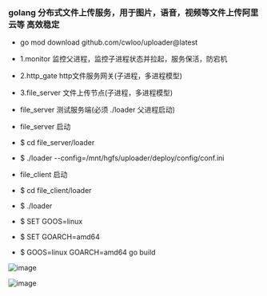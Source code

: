 ### golang 分布式文件上传服务，用于图片，语音，视频等文件上传阿里云等 高效稳定

* go mod download github.com/cwloo/uploader@latest

* 1.monitor 监控父进程，监控子进程状态并拉起，服务保活，防宕机

* 2.http_gate http文件服务网关(子进程，多进程模型)

* 3.file_server 文件上传节点(子进程，多进程模型)

* file_server         测试服务端(必须 ./loader 父进程启动)

* file_server 启动

* $ cd file_server/loader
* $ ./loader --config=/mnt/hgfs/uploader/deploy/config/conf.ini

* file_client 启动

* $ cd file_client/loader
* $ ./loader

* $ SET GOOS=linux
* $ SET GOARCH=amd64
* $ GOOS=linux GOARCH=amd64 go build


![image](https://github.com/cwloo/gonet/blob/master/tool/res/uploader_client.png)


![image](https://github.com/cwloo/gonet/blob/master/tool/res/uploader_server.png)
